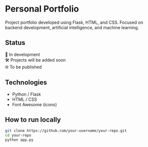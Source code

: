# Personal Portfolio

Project portfolio developed using Flask, HTML, and CSS. Focused on backend development, artificial intelligence, and machine learning.

## Status

🚧 In development  
🛠 Projects will be added soon  
🌐 To be published

## Technologies

- Python / Flask  
- HTML / CSS  
- Font Awesome (icons)

## How to run locally

```bash
git clone https://github.com/your-username/your-repo.git
cd your-repo
python app.py
